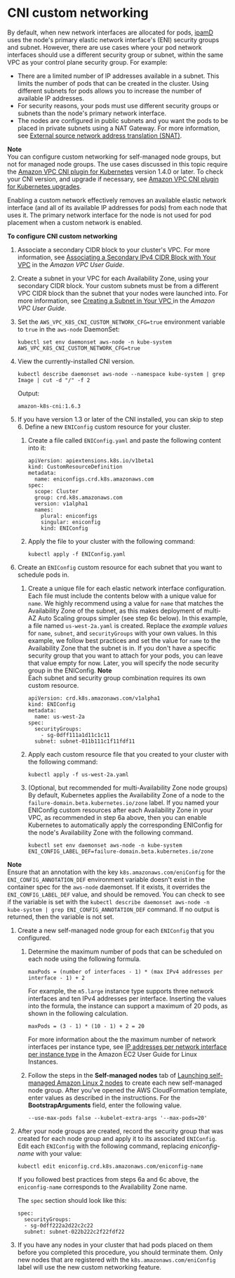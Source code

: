 # CNI custom networking<a name="cni-custom-network"></a>

By default, when new network interfaces are allocated for pods, [ipamD](https://github.com/aws/amazon-vpc-cni-k8s/blob/master/docs/cni-proposal.md) uses the node's primary elastic network interface's \(ENI\) security groups and subnet\. However, there are use cases where your pod network interfaces should use a different security group or subnet, within the same VPC as your control plane security group\. For example:
+ There are a limited number of IP addresses available in a subnet\. This limits the number of pods that can be created in the cluster\. Using different subnets for pods allows you to increase the number of available IP addresses\. 
+ For security reasons, your pods must use different security groups or subnets than the node's primary network interface\.
+ The nodes are configured in public subnets and you want the pods to be placed in private subnets using a NAT Gateway\. For more information, see [External source network address translation \(SNAT\)](external-snat.md)\.

**Note**  
You can configure custom networking for self\-managed node groups, but not for managed node groups\. The use cases discussed in this topic require the [Amazon VPC CNI plugin for Kubernetes](https://github.com/aws/amazon-vpc-cni-k8s) version 1\.4\.0 or later\. To check your CNI version, and upgrade if necessary, see [Amazon VPC CNI plugin for Kubernetes upgrades](cni-upgrades.md)\.

Enabling a custom network effectively removes an available elastic network interface \(and all of its available IP addresses for pods\) from each node that uses it\. The primary network interface for the node is not used for pod placement when a custom network is enabled\.

**To configure CNI custom networking**

1. Associate a secondary CIDR block to your cluster's VPC\. For more information, see [Associating a Secondary IPv4 CIDR Block with Your VPC](https://docs.aws.amazon.com/vpc/latest/userguide/working-with-vpcs.html#add-ipv4-cidr) in the *Amazon VPC User Guide*\. 

1. Create a subnet in your VPC for each Availability Zone, using your secondary CIDR block\. Your custom subnets must be from a different VPC CIDR block than the subnet that your nodes were launched into\. For more information, see [Creating a Subnet in Your VPC ](https://docs.aws.amazon.com/vpc/latest/userguide/;working-with-vpcs.html#AddaSubnet) in the *Amazon VPC User Guide*\.

1. Set the `AWS_VPC_K8S_CNI_CUSTOM_NETWORK_CFG=true` environment variable to `true` in the `aws-node` DaemonSet:

   ```
   kubectl set env daemonset aws-node -n kube-system AWS_VPC_K8S_CNI_CUSTOM_NETWORK_CFG=true
   ```

1. View the currently\-installed CNI version\.

   ```
   kubectl describe daemonset aws-node --namespace kube-system | grep Image | cut -d "/" -f 2
   ```

   Output:

   ```
   amazon-k8s-cni:1.6.3
   ```

1. If you have version 1\.3 or later of the CNI installed, you can skip to step 6\. Define a new `ENIConfig` custom resource for your cluster\.

   1. Create a file called `ENIConfig.yaml` and paste the following content into it:

      ```
      apiVersion: apiextensions.k8s.io/v1beta1
      kind: CustomResourceDefinition
      metadata:
        name: eniconfigs.crd.k8s.amazonaws.com
      spec:
        scope: Cluster
        group: crd.k8s.amazonaws.com
        version: v1alpha1
        names:
          plural: eniconfigs
          singular: eniconfig
          kind: ENIConfig
      ```

   1. Apply the file to your cluster with the following command:

      ```
      kubectl apply -f ENIConfig.yaml
      ```

1. Create an `ENIConfig` custom resource for each subnet that you want to schedule pods in\.

   1. Create a unique file for each elastic network interface configuration\. Each file must include the contents below with a unique value for `name`\. We highly recommend using a value for `name` that matches the Availability Zone of the subnet, as this makes deployment of multi\-AZ Auto Scaling groups simpler \(see step 6c below\)\. In this example, a file named `us-west-2a.yaml` is created\. Replace the *example values* for `name`, `subnet`, and `securityGroups` with your own values\. In this example, we follow best practices and set the value for `name` to the Availability Zone that the subnet is in\. If you don't have a specific security group that you want to attach for your pods, you can leave that value empty for now\. Later, you will specify the node security group in the ENIConfig\.
**Note**  
Each subnet and security group combination requires its own custom resource\.

      ```
      apiVersion: crd.k8s.amazonaws.com/v1alpha1
      kind: ENIConfig
      metadata: 
        name: us-west-2a
      spec: 
        securityGroups: 
          - sg-0dff111a1d11c1c11
        subnet: subnet-011b111c1f11fdf11
      ```

   1. Apply each custom resource file that you created to your cluster with the following command:

      ```
      kubectl apply -f us-west-2a.yaml
      ```

   1. \(Optional, but recommended for multi\-Availability Zone node groups\) By default, Kubernetes applies the Availability Zone of a node to the `failure-domain.beta.kubernetes.io/zone` label\. If you named your ENIConfig custom resources after each Availability Zone in your VPC, as recommended in step 6a above, then you can enable Kubernetes to automatically apply the corresponding ENIConfig for the node's Availability Zone with the following command\.

      ```
      kubectl set env daemonset aws-node -n kube-system ENI_CONFIG_LABEL_DEF=failure-domain.beta.kubernetes.io/zone
      ```
**Note**  
Ensure that an annotation with the key `k8s.amazonaws.com/eniConfig` for the `ENI_CONFIG_ANNOTATION_DEF` environment variable doesn't exist in the container spec for the `aws-node` daemonset\. If it exists, it overrides the `ENI_CONFIG_LABEL_DEF` value, and should be removed\. You can check to see if the variable is set with the `kubectl describe daemonset aws-node -n kube-system | grep ENI_CONFIG_ANNOTATION_DEF` command\. If no output is returned, then the variable is not set\.

1. Create a new self\-managed node group for each `ENIConfig` that you configured\.

   1. Determine the maximum number of pods that can be scheduled on each node using the following formula\. 

      ```
      maxPods = (number of interfaces - 1) * (max IPv4 addresses per interface - 1) + 2
      ```

      For example, the `m5.large` instance type supports three network interfaces and ten IPv4 addresses per interface\. Inserting the values into the formula, the instance can support a maximum of 20 pods, as shown in the following calculation\.

      ```
      maxPods = (3 - 1) * (10 - 1) + 2 = 20
      ```

      For more information about the the maximum number of network interfaces per instance type, see [IP addresses per network interface per instance type](https://docs.aws.amazon.com/AWSEC2/latest/UserGuide/using-eni.html#AvailableIpPerENI) in the Amazon EC2 User Guide for Linux Instances\.

   1. Follow the steps in the **Self\-managed nodes** tab of [Launching self\-managed Amazon Linux 2 nodes](launch-workers.md) to create each new self\-managed node group\. After you've opened the AWS CloudFormation template, enter values as described in the instructions\. For the **BootstrapArguments** field, enter the following value\.

      ```
      --use-max-pods false --kubelet-extra-args '--max-pods=20'
      ```

1. After your node groups are created, record the security group that was created for each node group and apply it to its associated `ENIConfig`\. Edit each `ENIConfig` with the following command, replacing *eniconfig\-name* with your value:

   ```
   kubectl edit eniconfig.crd.k8s.amazonaws.com/eniconfig-name
   ```

   If you followed best practices from steps 6a and 6c above, the `eniconfig-name` corresponds to the Availability Zone name\.

   The `spec` section should look like this:

   ```
   spec:
     securityGroups:
     - sg-0dff222a2d22c2c22
     subnet: subnet-022b222c2f22fdf22
   ```

1. If you have any nodes in your cluster that had pods placed on them before you completed this procedure, you should terminate them\. Only new nodes that are registered with the `k8s.amazonaws.com/eniConfig` label will use the new custom networking feature\.